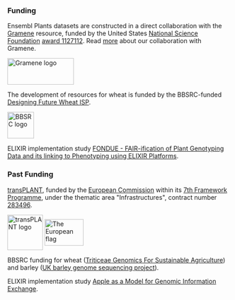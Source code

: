 ### Funding

Ensembl Plants datasets are constructed in a direct collaboration with the [Gramene](http://www.gramene.org) resource, funded by the United States [National Science Foundation](http://www.nsf.gov/) [award 1127112](http://www.nsf.gov/awardsearch/showAward?AWD_ID=1127112). Read [more](/info/about/collaborations/gramene.html) about our collaboration with Gramene.

<p class="rtecenter"><a href="http://www.gramene.org/"><img alt="Gramene logo" src="/img/gramene_logo.png" style="height:60px; width:150px" /></a></p>

The development of resources for wheat is funded by the BBSRC-funded [Designing Future Wheat ISP](https://www.jic.ac.uk/research/designing-future-wheat/).

<p class="rtecenter"><a href="http://www.bbsrc.ac.uk/home/home.aspx"><img alt="BBSRC logo" src="/img/bbsrc.png" style="height:60px" /></a></p>

ELIXIR implementation study [FONDUE - FAIR-ification of Plant Genotyping Data and its linking to Phenotyping using ELIXIR Platforms](https://elixir-europe.org/about-us/commissioned-services/fondue).

### Past Funding

[transPLANT](http://transplantdb.eu), funded by the [European Commission](http://ec.europa.eu/index_en.htm) within its [7th Framework Programme](http://cordis.europa.eu/fp7/home_en.html), under the thematic area "Infrastructures", contract number [283496](https://cordis.europa.eu/project/id/283496).

<p class="rtecenter"><a href="http://transplantdb.eu/"><img alt="transPLANT logo" src="/img/transPLANT_logo_small.jpg" style="height:80px; vertical-align:middle" /></a> <img alt="The European flag" src="/img/flag_yellow_low.jpg" style="height:60px; vertical-align:middle; width:88px" /></p>

BBSRC funding for wheat ([Triticeae Genomics For Sustainable Agriculture](http://www.wheatgenome.org.uk/)) and barley ([UK barley genome sequencing project](http://www.barleygenome.org.uk)).

ELIXIR implementation study [Apple as a Model for Genomic Information Exchange](https://elixir-europe.org/about-us/commissioned-services/apple-genomic-information).
